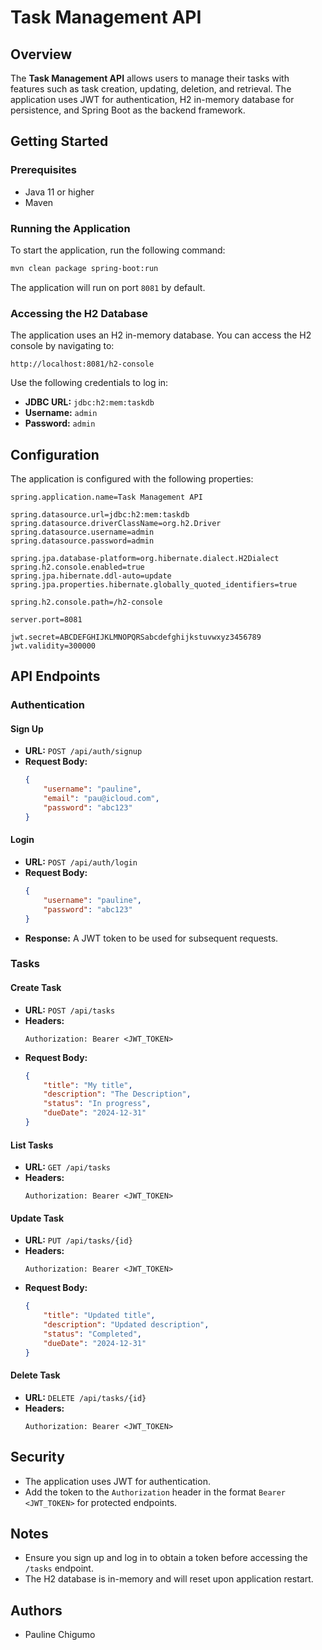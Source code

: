 # Task Management API

## Overview
The **Task Management API** allows users to manage their tasks with features such as task creation, updating, deletion, and retrieval. The application uses JWT for authentication, H2 in-memory database for persistence, and Spring Boot as the backend framework.

## Getting Started

### Prerequisites
- Java 11 or higher
- Maven

### Running the Application
To start the application, run the following command:
```bash
mvn clean package spring-boot:run
```

The application will run on port `8081` by default.

### Accessing the H2 Database
The application uses an H2 in-memory database. You can access the H2 console by navigating to:
```
http://localhost:8081/h2-console
```

Use the following credentials to log in:
- **JDBC URL:** `jdbc:h2:mem:taskdb`
- **Username:** `admin`
- **Password:** `admin`

## Configuration
The application is configured with the following properties:

```properties
spring.application.name=Task Management API

spring.datasource.url=jdbc:h2:mem:taskdb
spring.datasource.driverClassName=org.h2.Driver
spring.datasource.username=admin
spring.datasource.password=admin

spring.jpa.database-platform=org.hibernate.dialect.H2Dialect
spring.h2.console.enabled=true
spring.jpa.hibernate.ddl-auto=update
spring.jpa.properties.hibernate.globally_quoted_identifiers=true

spring.h2.console.path=/h2-console

server.port=8081

jwt.secret=ABCDEFGHIJKLMNOPQRSabcdefghijkstuvwxyz3456789
jwt.validity=300000
```

## API Endpoints

### Authentication
#### Sign Up
- **URL:** `POST /api/auth/signup`
- **Request Body:**
  ```json
  {
      "username": "pauline",
      "email": "pau@icloud.com",
      "password": "abc123"
  }
  ```

#### Login
- **URL:** `POST /api/auth/login`
- **Request Body:**
  ```json
  {
      "username": "pauline",
      "password": "abc123"
  }
  ```
- **Response:** A JWT token to be used for subsequent requests.

### Tasks
#### Create Task
- **URL:** `POST /api/tasks`
- **Headers:**
  ```
  Authorization: Bearer <JWT_TOKEN>
  ```
- **Request Body:**
  ```json
  {
      "title": "My title",
      "description": "The Description",
      "status": "In progress",
      "dueDate": "2024-12-31"
  }
  ```

#### List Tasks
- **URL:** `GET /api/tasks`
- **Headers:**
  ```
  Authorization: Bearer <JWT_TOKEN>
  ```

#### Update Task
- **URL:** `PUT /api/tasks/{id}`
- **Headers:**
  ```
  Authorization: Bearer <JWT_TOKEN>
  ```
- **Request Body:**
  ```json
  {
      "title": "Updated title",
      "description": "Updated description",
      "status": "Completed",
      "dueDate": "2024-12-31"
  }
  ```

#### Delete Task
- **URL:** `DELETE /api/tasks/{id}`
- **Headers:**
  ```
  Authorization: Bearer <JWT_TOKEN>
  ```

## Security
- The application uses JWT for authentication.
- Add the token to the `Authorization` header in the format `Bearer <JWT_TOKEN>` for protected endpoints.

## Notes
- Ensure you sign up and log in to obtain a token before accessing the `/tasks` endpoint.
- The H2 database is in-memory and will reset upon application restart.

## Authors
- Pauline Chigumo
